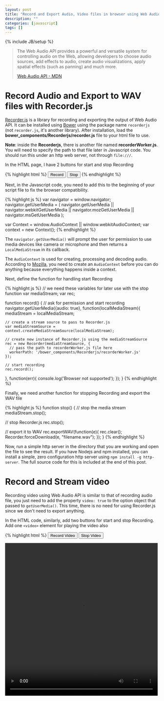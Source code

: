 ```yaml
---
layout: post
title: "Record and Export Audio, Video files in browser using Web Audio API with Recorder.js"
description: ""
categories: [javascript]
tags: []
---
```

{% include JB/setup %}

> The Web Audio API provides a powerful and versatile system for controlling
> audio on the Web, allowing developers to choose audio sources, add effects to
> audio, create audio visualizations, apply spatial effects (such as panning)
> and much more.
> 
> [Web Audio API - MDN](https://developer.mozilla.org/en-US/docs/Web/API/Web_Audio_API)

# Record Audio and Export to WAV files with Recorder.js

[Recorder.js](https://github.com/mattdiamond/Recorderjs) is a library for
recording and exporting the output of Web Audio API. It can be installed using
[Bower](http://bower.io/ ) using the package name `recorderjs` (not
`recorder.js`, it's another library). After installation, load the
**bower_components/Recorderjs/recorder.js** file to your html file to use.

**Note**: inside the **Recorderjs**, there is another file named
**recorderWorker.js**. You will need to specify the path to that file later in
Javascript code. You should run this under an http web server, not through
`file:///`.

In the HTML page, I have 2 buttons for start and stop Recording

{% highlight html %}
<button onclick="record()">Record</button>
<button onclick="stop()">Stop</button>
{% endhighlight %}

Next, in the Javascript code, you need to add this to the beginning of your
script file to fix the browser compatibility.

<!-- more -->

{% highlight js %}
var navigator = window.navigator;
navigator.getUserMedia = (
  navigator.getUserMedia ||
    navigator.webkitGetUserMedia ||
    navigator.mozGetUserMedia ||
    navigator.msGetUserMedia
);

var Context = window.AudioContext || window.webkitAudioContext;
var context = new Context();
{% endhighlight %}

The `navigator.getUserMedia()` will prompt the user for permission to use media
devices like camera or microphone and then returns a `LocalMediaStream` in its
callback.

The `AudioContext` is used for creating, processing and decoding audio.
According to
[Mozilla](https://developer.mozilla.org/en-US/docs/Web/API/AudioContext), you
need to create an `AudioContext` before you can do anything because everything
happens inside a context.

Next, define the function for handling start Recording

{% highlight js %}
// we need these variables for later use with the stop function
var mediaStream;
var rec;

function record() {
  // ask for permission and start recording
  navigator.getUserMedia({audio: true}, function(localMediaStream){
    mediaStream = localMediaStream;

    // create a stream source to pass to Recorder.js
    var mediaStreamSource = context.createMediaStreamSource(localMediaStream);

    // create new instance of Recorder.js using the mediaStreamSource
    rec = new Recorder(mediaStreamSource, {
      // pass the path to recorderWorker.js file here
      workerPath: '/bower_components/Recorderjs/recorderWorker.js'
    });

    // start recording
    rec.record();
  }, function(err){
    console.log('Browser not supported');
  });
}
{% endhighlight %}

Finally, we need another function for stopping Recording and export the WAV file

{% highlight js %}
function stop() {
  // stop the media stream
  mediaStream.stop();

  // stop Recorder.js
  rec.stop();

  // export it to WAV
  rec.exportWAV(function(e){
    rec.clear();
    Recorder.forceDownload(e, "filename.wav");
  });
}
{% endhighlight %}

Now, run a simple http server in the directory that you are working and open the
file to see the result. If you have Nodejs and npm installed, you can install a
simple, zero configuration http server using `npm install -g http-server`. The
full source code for this is included at the end of this post.

# Record and Stream video

Recording video using Web Audio API is similar to that of recording audio file,
you just need to add the property `video: true` to the option object that passed
to `getUserMedia()`. This time, there is no need for using Recorder.js since we
don't need to export anything.

In the HTML code, similarly, add two buttons for start and stop Recording. Add
one `<video>` element for playing the video also

{% highlight html %}
<button onclick="recordVideo()">Record Video</button>
<button onclick="stopVideo()">Stop Video</button>

<video src="" width="500" height="500">
{% endhighlight %}

The Javascript code is pretty similar to the previous one.

{% highlight js %}
var videoMediaStream;
var video;

function recordVideo() {
  // ask for permission and start recording
  navigator.getUserMedia({video: true, audio: true}, function(localMediaStream){
    // create a media source from the media stream
    videoMediaStream = localMediaStream;
    var mediaStreamSource = context.createMediaStreamSource(localMediaStream);

    // get the video element from the web page
    video = document.querySelector('video');
    // set the URL of the video to the mediaStramSource
    video.src = URL.createObjectURL(localMediaStream);
    // start playing
    video.play();
  }, function(err){
    console.log('Browser not supported');
  });
}

function stopVideo() {
  video.pause();
  videoMediaStream.stop();
}
{% endhighlight %}

**Note**: for the example of recording, please turn off your speaker or plugin
your headphone, otherwise, the sound recorded to the computer will continues to
go out through the speaker and the recording step is repeated again endlessly.
That will cause some extremely terrible sound that you don't want to hear.

# Demo and Source code

- Live demo is embeded directly inside the below iframe

<iframe width="350" height="350" src="/files/2014-08-09-record-and-export-audio-video-files-in-browser-using-web-audio-api/index.html">
</iframe>

- Full source code is available on Github [web-audio-example](https://github.com/tmtxt/web-audio-example).
